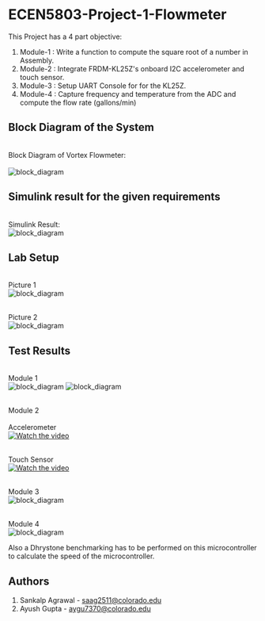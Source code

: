 # ECEN5803-Project-1-Flowmeter   
This Project has a 4 part objective: 
1. Module-1 : Write a function to compute the square root of a number in Assembly.
2. Module-2 : Integrate FRDM-KL25Z's onboard I2C accelerometer and touch sensor.   
3. Module-3 : Setup UART Console for for the KL25Z.
4. Module-4 : Capture frequency and temperature from the ADC and compute the flow rate (gallons/min)

## Block Diagram of the System
<br>Block Diagram of Vortex Flowmeter:</br>  
   ![block_diagram](Block%20Diagram/Flowmeter%20Solution%20Block%20Diagram.jpg)

## Simulink result for the given requirements
<br>Simulink Result:</br>
   ![block_diagram](Module-4/Simulink/simulink%20result.jpg)

## Lab Setup
<br>Picture 1</br>
   ![block_diagram](Lab%20Setup/lab_1.jpg)
 
 
<br>Picture 2</br>
   ![block_diagram](Lab%20Setup/lab_2.jpg) 
   
## Test Results
<br>Module 1</br>
	![block_diagram](Module-1/test%20results/Input_1.jpg)
	![block_diagram](Module-1/test%20results/output_1.png)
	
<br>Module 2</br>
<br>Accelerometer</br>
	[![Watch the video](https://i.imgur.com/vKb2F1B.png)](https://github.com/sankalp123321/ECEN5803-Project-1-Flowmeter/blob/main/Module-2/test%20results/Accelerometer%20Working.mp4)
	
<br>Touch Sensor</br>
	[![Watch the video](https://i.imgur.com/vKb2F1B.png)](https://github.com/sankalp123321/ECEN5803-Project-1-Flowmeter/blob/main/Module-2/test%20results/Touch%20Sensor%20working.mp4)
	
<br>Module 3</br>
	![block_diagram](Module-3/test%20results/uart%20debug%20monitor.jpg)
	
<br>Module 4</br>
	![block_diagram](Module-4/test%20results/uart%20monitor.jpg)

Also a Dhrystone benchmarking has to be performed on this microcontroller to calculate the speed of the microcontroller.    

## Authors  
1. Sankalp Agrawal - saag2511@colorado.edu   
2. Ayush Gupta - aygu7370@colorado.edu
